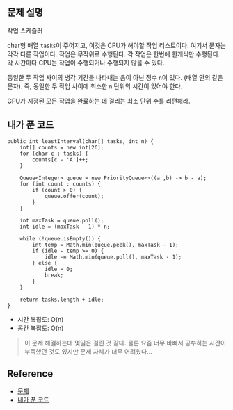 ## 문제 설명
작업 스케쥴러

char형 배열 ```tasks```이 주어지고, 이것은 CPU가 해야할 작업 리스트이다. 여기서 문자는 각각 다른 작업이다. 작업은 무작위로 수행된다. 각 작업은 한번에 한개씩만 수행된다. 각 시간마다 CPU는 작업이 수행되거나 수행되지 않을 수 있다. 

동일한 두 작업 사이의 냉각 기간을 나타내는 음이 아닌 정수 ```n```이 있다. (배열 안의 같은 문자). 즉, 동일한 두 작업 사이에 최소한 ```n``` 단위의 시간이 있어야 한다.

CPU가 지정된 모든 작업을 완료하는 데 걸리는 최소 단위 수를 리턴해라.

## 내가 푼 코드
```
public int leastInterval(char[] tasks, int n) {
    int[] counts = new int[26];
    for (char c : tasks) {
        counts[c - 'A']++;
    }
    
    Queue<Integer> queue = new PriorityQueue<>((a ,b) -> b - a);
    for (int count : counts) {
        if (count > 0) {
            queue.offer(count);
        }
    }
    
    int maxTask = queue.poll();
    int idle = (maxTask - 1) * n;
    
    while (!queue.isEmpty()) {
        int temp = Math.min(queue.peek(), maxTask - 1);
        if (idle - temp >= 0) {
            idle -= Math.min(queue.poll(), maxTask - 1);
        } else {
            idle = 0;
            break;
        }
    }
    
    return tasks.length + idle;
}
```
* 시간 복잡도: O(n)
* 공간 복잡도: O(n)
> 이 문제 해결하는데 몇일은 걸린 것 같다. 물론 요즘 너무 바빠서 공부하는 시간이 부족했던 것도 있지만 문제 자체가 너무 어려웠다...

## Reference
* [문제](https://leetcode.com/problems/task-scheduler/)
* [내가 푼 코드](https://github.com/smpark1020/leetcode-practice/blob/master/src/leetcode/queue/Q621.java)